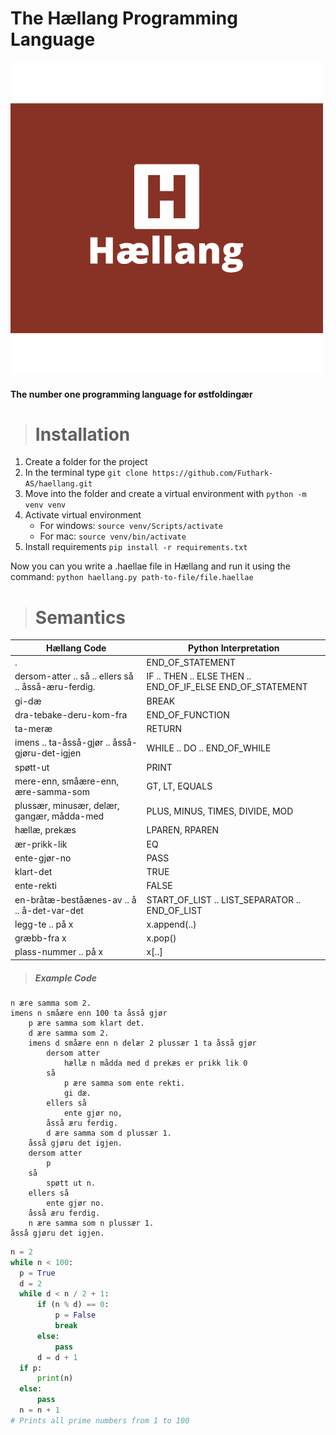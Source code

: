 # The Hællang Programming Language

![Hællang Logo](logo/Haellang_logo.png)

#### The number one programming language for østfoldingær

> # Installation

1. Create a folder for the project
2. In the terminal type `git clone https://github.com/Futhark-AS/haellang.git`
3. Move into the folder and create a virtual environment with `python -m venv venv`
4. Activate virtual environment
   - For windows: `source venv/Scripts/activate`
   - For mac: `source venv/bin/activate`
5. Install requirements `pip install -r requirements.txt`

Now you can you write a .haellae file in Hællang and run it using the command: `python haellang.py path-to-file/file.haellae`

> # Semantics

| Hællang Code                                        | Python Interpretation                                      |
| --------------------------------------------------- | ---------------------------------------------------------- |
| .                                                   | END_OF_STATEMENT                                           |
| dersom-atter .. så .. ellers så .. åsså-æru-ferdig. | IF .. THEN .. ELSE THEN .. END_OF_IF_ELSE END_OF_STATEMENT |
| gi-dæ                                               | BREAK                                                      |
| dra-tebake-deru-kom-fra                             | END_OF_FUNCTION                                            |
| ta-meræ                                             | RETURN                                                     |
| imens .. ta-åsså-gjør .. åsså-gjøru-det-igjen       | WHILE .. DO .. END_OF_WHILE                                |
| spøtt-ut                                            | PRINT                                                      |
| mere-enn, småære-enn, ære-samma-som                 | GT, LT, EQUALS                                             |
| plussær, minusær, delær, gangær, mådda-med          | PLUS, MINUS, TIMES, DIVIDE, MOD                            |
| hællæ, prekæs                                       | LPAREN, RPAREN                                             |
| ær-prikk-lik                                        | EQ                                                         |
| ente-gjør-no                                        | PASS                                                       |
| klart-det                                           | TRUE                                                       |
| ente-rekti                                          | FALSE                                                      |
| en-bråtæ-beståænes-av .. å .. å-det-var-det         | START_OF_LIST .. LIST_SEPARATOR .. END_OF_LIST             |
| legg-te .. på x                                     | x.append(..)                                               |
| græbb-fra x                                         | x.pop()                                                    |
| plass-nummer .. på x                                | x[..]                                                      |

> ##### Example Code

```
n ære samma som 2.
imens n småære enn 100 ta åsså gjør
    p ære samma som klart det.
    d ære samma som 2.
    imens d småære enn n delær 2 plussær 1 ta åsså gjør
        dersom atter
            hællæ n mådda med d prekæs er prikk lik 0
        så
            p ære samma som ente rekti.
            gi dæ.
        ellers så
            ente gjør no,
        åsså æru ferdig.
        d ære samma som d plussær 1.
    åsså gjøru det igjen.
    dersom atter
        p
    så
        spøtt ut n.
    ellers så
        ente gjør no.
    åsså æru ferdig.
    n ære samma som n plussær 1.
åsså gjøru det igjen.
```

```python
n = 2
while n < 100:
  p = True
  d = 2
  while d < n / 2 + 1:
      if (n % d) == 0:
          p = False
          break
      else:
          pass
      d = d + 1
  if p:
      print(n)
  else:
      pass
  n = n + 1
# Prints all prime numbers from 1 to 100
```

